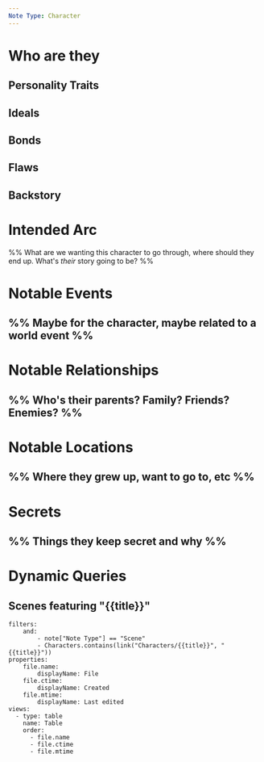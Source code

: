 ```yaml
---
Note Type: Character
---
```

# Who are they

## Personality Traits

## Ideals

## Bonds

## Flaws

## Backstory

# Intended Arc
%% What are we wanting this character to go through, where should they end up. What's _their_ story going to be? %%

# Notable Events
%% Maybe for the character, maybe related to a world event %%
- 

# Notable Relationships
%% Who's their parents? Family? Friends? Enemies? %%
- 

# Notable Locations
%% Where they grew up, want to go to, etc %%
- 

# Secrets
%% Things they keep secret and why %%
- 

# Dynamic Queries

## Scenes featuring "{{title}}"
```base
filters:
	and:
		- note["Note Type"] == "Scene"
		- Characters.contains(link("Characters/{{title}}", "{{title}}"))
properties:
	file.name:
		displayName: File
	file.ctime:
		displayName: Created
	file.mtime:
		displayName: Last edited
views:
  - type: table
    name: Table
    order:
      - file.name
      - file.ctime
      - file.mtime

```
